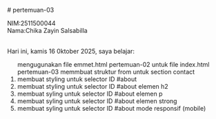 # pertemuan-03

NIM:2511500044<br>
Nama:Chika Zayin Salsabilla<br><br>

Hari ini, kamis 16 0ktober 2025, saya belajar:
<ol>
<il>mengugunakan file emmet.html pertemuan-02 untuk file index.html pertemuan-03</li>
<il>memmbuat struktur from untuk section contact</li>
<li>membuat styling untuk selector ID #about</li>
<li>membuat styling untuk selector ID #about elemen h2</li>
<li>membuat syling untuk selector ID #about elemen p</li>
<li>membuat syling untuk selector ID #about elemen strong</li>
<li>membuat syling untuk selector ID #about mode responsif (mobile)</li>
</ol>
